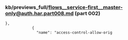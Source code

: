 ### kb/previews_full/flows__service-first__master-only@auth.har.part008.md (part 002)

```md
},
            {
              "name": "access-control-allow-orig
```

```
